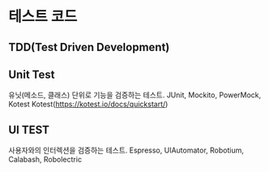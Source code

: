 # 테스트 코드

## TDD(Test Driven Development)

## Unit Test
유닛(메소드, 클래스) 단위로 기능을 검증하는 테스트.
JUnit, Mockito, PowerMock, Kotest
Kotest(https://kotest.io/docs/quickstart/)

## UI TEST
사용자와의 인터렉션을 검증하는 테스트.
Espresso, UIAutomator, Robotium, Calabash, Robolectric